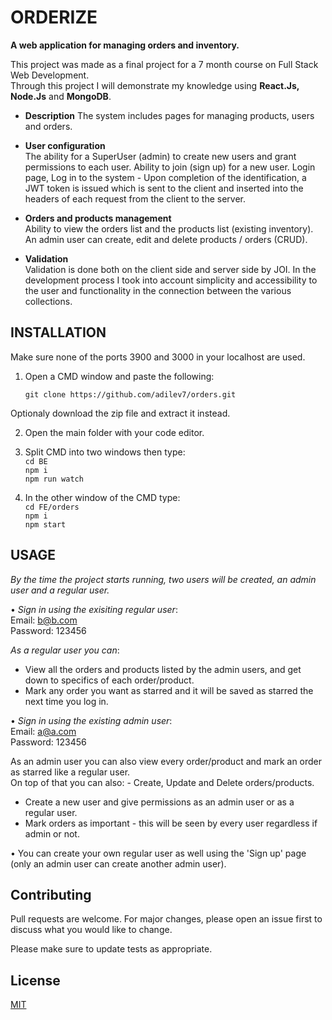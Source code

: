 # ORDERIZE

**A web application for managing orders and inventory.**

This project was made as a final project for a 7 month course on Full Stack Web Development.  
Through this project I will demonstrate my knowledge using **React.Js, Node.Js** and **MongoDB**.

- **Description**
  The system includes pages for managing products, users and orders.

- **User configuration**  
  The ability for a SuperUser (admin) to create new users and grant permissions to each user.
  Ability to join (sign up) for a new user.
  Login page, Log in to the system - Upon completion of the identification, a JWT token is issued which is sent to the client and inserted into the headers of each request from the client to the server.

- **Orders and products management**  
  Ability to view the orders list and the products list (existing inventory).
  An admin user can create, edit and delete products / orders (CRUD).

- **Validation**  
  Validation is done both on the client side and server side by JOI.
  In the development process I took into account simplicity and accessibility to the user and functionality in the connection between the various collections.

## INSTALLATION

Make sure none of the ports 3900 and 3000 in your localhost are used.

1. Open a CMD window and paste the following:

   ```
   git clone https://github.com/adilev7/orders.git
   ```

Optionaly download the zip file and extract it instead.

2. Open the main folder with your code editor.
3. Split CMD into two windows then type:  
   `cd BE`  
   `npm i`  
   `npm run watch`

4. In the other window of the CMD type:  
   `cd FE/orders`  
   `npm i`  
   `npm start`

## USAGE

_By the time the project starts running, two users will be created, an admin user and a regular user._

• _Sign in using the exisiting regular user_:  
 Email: b@b.com  
 Password: 123456

_As a regular user you can_:

- View all the orders and products listed by the admin users, and get down to specifics of each order/product.
- Mark any order you want as starred and it will be saved as starred the next time you log in.

• _Sign in using the existing admin user_:  
 Email: a@a.com  
 Password: 123456

As an admin user you can also view every order/product and mark an order as starred like a regular user.  
On top of that you can also: - Create, Update and Delete orders/products.

- Create a new user and give permissions as an admin user or as a regular user.
- Mark orders as important - this will be seen by every user regardless if admin or not.

• You can create your own regular user as well using the 'Sign up' page (only an admin user can create another admin user).

## Contributing

Pull requests are welcome. For major changes, please open an issue first to discuss what you would like to change.

Please make sure to update tests as appropriate.

## License

[MIT](https://choosealicense.com/licenses/mit/)

